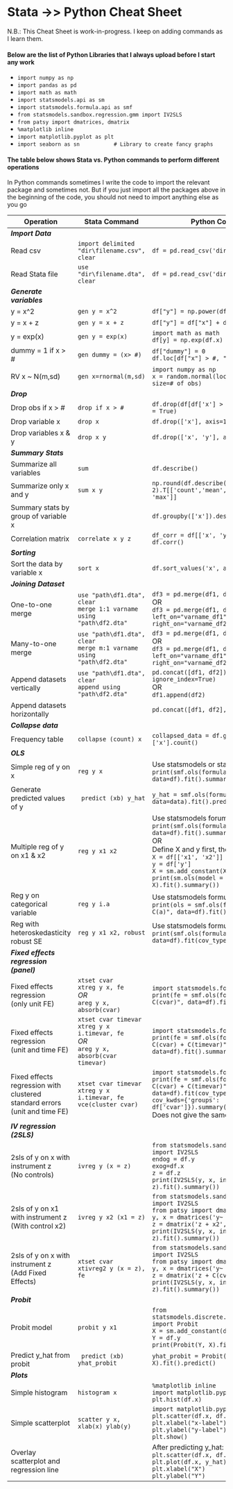 # Stata ->> Python Cheat Sheet

N.B.: This Cheat Sheet is work-in-progress. I keep on adding commands as I learn them. 

#### Below are the list of Python Libraries that I always upload before I start any work
* `import numpy as np`
* `import pandas as pd`
* `import math as math`
* `import statsmodels.api as sm`
* `import statsmodels.formula.api as smf`
* `from statsmodels.sandbox.regression.gmm import IV2SLS`
* `from patsy import dmatrices, dmatrix`
* `%matplotlib inline`
* `import matplotlib.pyplot as plt`
* `import seaborn as sn           # Library to create fancy graphs`

#### The table below shows Stata vs. Python commands to perform different operations
In Python commands sometimes I write the code to import the relevant package and sometimes not. But if you just import all the packages above in the beginning of the code, you should not need to import anything else as you go

| Operation           | Stata Command |  Python Command | 
| -------------       | ------------- | -------------   |
|_**Import Data**_    |               |                 |
| Read csv            | `import delimited "dir\filename.csv", clear` |  `df = pd.read_csv('dir/filename.dta')`  |
| Read Stata file     | `use "dir\filename.dta", clear`              |  `df = pd.read_csv('dir/filename.dta')`  |
| _**Generate variables**_ |          |                 |		
| y = x^2             | `gen y = x^2 ` |  `df["y"] = np.power(df["x"], 2)` |
| y = x + z           | `gen y = x + z` | `df["y"] = df["x"] + df["z"]`  |
| y = exp(x)	      | `gen y = exp(x)` | `import math as math`<br>`df[y] = np.exp(df.x)` |
| dummy = 1 if x > #  | `gen dummy = (x> #)`  |  `df["dummy"] = 0` <br> `df.loc[df["x"] > #, "dummy"] = 1`  |
| RV x ~ N(m,sd)      | `gen x=rnormal(m,sd)`  |  `import numpy as np`<br> `x = random.normal(loc=m, scale=sd, size=# of obs)`
|_**Drop**_           |               |                  |
| Drop obs if x > #   |	`drop if x > #` | `df.drop(df[df['x'] > #].index, inplace = True)` |
| Drop variable x     | `drop x`        | `df.drop(['x'], axis=1)`   |
| Drop variables x & y  | `drop x y`        | `df.drop(['x', 'y'], axis=1)`   |
|_**Summary Stats**_  |              |                |
|Summarize all variables | `sum`    |  `df.describe()`  |  
| Summarize only x and y | `sum x y` | `np.round(df.describe(), 2).T[['count','mean', 'std', 'min', 'max']]`
|Summary stats by group of variable x |     |  `df.groupby(['x']).describe()` |
|Correlation matrix |  `correlate x y z` | `df_corr = df[['x', 'y', 'z']].copy()`<br>`df.corr()` |
|_**Sorting**_  |               |                 |		
| Sort the data by variable x | `sort x` | `df.sort_values('x', ascending=True)` |
|_**Joining Dataset**_  |               |                 |		
| One-to-one merge  | `use "path\df1.dta", clear` <br> `merge 1:1 varname using "path\df2.dta"`     |    `df3 = pd.merge(df1, df2, on='varname')` <br> OR <br> `df3 = pd.merge(df1, df2, left_on="varname_df1", right_on="varname_df2")`  |
| Many-to-one merge  | `use "path\df1.dta", clear` <br> `merge m:1 varname using "path\df2.dta"`     |    `df3 = pd.merge(df1, df2, on='varname')` <br> OR <br> `df3 = pd.merge(df1, df2, left_on="varname_df1", right_on="varname_df2")`  |
| Append datasets vertically | `use "path\df1.dta", clear` <br> `append using "path\df2.dta"`   |    `pd.concat([df1, df2]), ignore_index=True)` <br> OR <br> `df1.append(df2)`  |
| Append datasets horizontally |    |  `pd.concat([df1, df2], axis='col')` | 
|_**Collapse data**_  |               |                 |		
| Frequency table     |	`collapse (count) x` | `collapsed_data = df.groupby('x')['x'].count()` |
| _**OLS**_           |               |                 |
| Simple reg of y on x | `reg y x`	| Use statsmodels or statsmodels forumula: <br> `print(smf.ols(formula = "y ~ x", data=df).fit().summary())` |
| Generate predicted values of y | ` predict (xb) y_hat`    | `y_hat = smf.ols(formula = "y ~ x", data=data).fit().predict()` |
| Multiple reg of y on x1 & x2  | `reg y x1 x2`	| Use statsmodels forumula: <br> `print(smf.ols(formula = "y ~ x1 + x2", data=df).fit().summary())` <br> OR <br> Define X and y first, then use statsmodel: <br> `X = df[['x1', 'x2']]` <br> `y = df['y']` <br> `X = sm.add_constant(X)` <br> `print(sm.ols(model = "y ~ X).fit().summary())` | 
| Reg y on categorical variable | `reg y i.a`	| Use statsmodels formula: <br> `print(ols = smf.ols(formula = "y ~ C(a)", data=df).fit().summary())` |
| Reg with heteroskedasticity robust SE | `reg y x1 x2, robust`  | Use statsmodels formula: <br> `print(smf.ols(formula = "y ~ x1 + x2", data=df).fit(cov_type='HC3').summary())`  | 
| _**Fixed effects regression (panel)**_           |               |                 |
|Fixed effects regression <br> (only unit FE)  |	`xtset cvar`<br>`xtreg y x, fe`<br>*OR*<br>`areg y x, absorb(cvar)` | `import statsmodels.formula.api as smf`<br> `print(fe = smf.ols(formula = "y ~ x + C(cvar)", data=df).fit().summary())` |
|Fixed effects regression <br> (unit and time FE)  |	`xtset cvar timevar`<br>`xtreg y x i.timevar, fe`<br>*OR*<br>`areg y x, absorb(cvar timevar)` | `import statsmodels.formula.api as smf` <br> `print(fe = smf.ols(formula = "y ~ x + C(cvar) + C(timevar)", data=df).fit().summary())` |
|Fixed effects regression with clustered standard errors <br> (unit and time FE)  |	`xtset cvar timevar` <br> `xtreg y x i.timevar, fe vce(cluster cvar)` | `import statsmodels.formula.api as smf`<br> `print(fe = smf.ols(formula = "y ~ x + C(cvar) + C(timevar)", data=df).fit(cov_type='cluster', cov_kwds={'groups': df['cvar']}).summary())` <br> Does not give the same SE as Stata! |
| _**IV regression (2SLS)**_          |               |                 |
2sls of y on x with instrument z<br>(No controls) |  `ivreg y (x = z)` | `from statsmodels.sandbox.regression.gmm import IV2SLS`<br>`endog = df.y`<br>`exog=df.x`<br>`z = df.z`<br>`print(IV2SLS(y, x, instrument = z).fit().summary())` |
2sls of y on x1 with instrument z<br>(With control x2) |  `ivreg y x2 (x1 = z)` | `from statsmodels.sandbox.regression.gmm import IV2SLS`<br>`from patsy import dmatrices, dmatrix`<br>`y, x = dmatrices('y~ x1 + x2', df)`<br>`z = dmatrix('z + x2', df)`<br>`print(IV2SLS(y, x, instrument = z).fit().summary())` |
2sls of y on x with instrument z<br>(Add Fixed Effects) | `xtset cvar`<br>`xtivreg2 y (x = z), fe` | `from statsmodels.sandbox.regression.gmm import IV2SLS`<br>`from patsy import dmatrices, dmatrix`<br>`y, x = dmatrices('y~ x + C(cvar)', df)`<br>`z = dmatrix('z + C(cvar)', df)`<br>`print(IV2SLS(y, x, instrument = z).fit().summary())` |
| _**Probit**_           |               |                 |
| Probit model |    `probit y x1`    | `from statsmodels.discrete.discrete_model import Probit`<br>`X = sm.add_constant(df.x)`<br> `Y = df.y`<br> `print(Probit(Y, X).fit().summary())`    |
| Predict y_hat from probit            |   ` predict (xb) yhat_probit`          |  `yhat_probit = Probit(Y, X).fit().predict()`   |
| _**Plots**_           |               |                 |
| Simple histogram            |  `histogram x`   | `%matplotlib inline`<br>`import matplotlib.pyplot as plt`<br>`plt.hist(df.x)` |
| Simple scatterplot         | `scatter y x, xlab(x) ylab(y)` | `import matplotlib.pyplot as plt`<br>`plt.scatter(df.x, df.y)`<br>`plt.xlabel("x-label")`<br> `plt.ylabel("y-label")`<br> `plt.show()` |
| Overlay scatterplot and regression line |   |  After predicting y_hat:<br> `plt.scatter(df.x, df.y)`<br> `plt.plot(df.x, y_hat)`<br> `plt.xlabel("X")`<br> `plt.ylabel("Y")`| 

